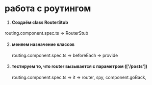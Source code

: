 # работа с роутингом

1. #### Создаём class RouterStub

routing.component.spec.ts => RouterStub

2. #### меняем назначение классов

   routing.component.spec.ts => beforeEach => provide

3. #### тестируем то, что router вызывается с параметром (['/posts'])
   routing.component.spec.ts => it => router, spy, component.goBack,
